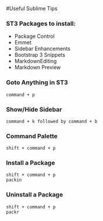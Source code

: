 #Useful Sublime Tips

### ST3 Packages to install:
* Package Control
* Emmet
* Sidebar Enhancements
* Bootstrap 3 Snippets
* MarkdownEditing
* Markdown Preview

### Goto Anything in ST3
```
command + p
```

### Show/Hide Sidebar
```
command + k followed by command + b
```

### Command Palette
```
shift + command + p
```

### Install a Package
```
shift + command + p
packin
```

### Uninstall a Package
```
shift + command + p
packr
```
